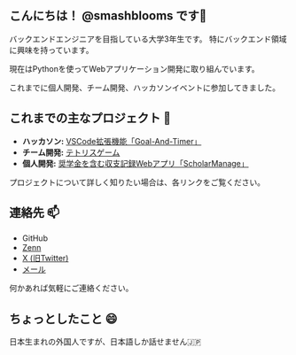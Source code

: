 ## こんにちは！ @smashblooms です👋

バックエンドエンジニアを目指している大学3年生です。
特にバックエンド領域に興味を持っています。

現在はPythonを使ってWebアプリケーション開発に取り組んでいます。

これまでに個人開発、チーム開発、ハッカソンイベントに参加してきました。

## これまでの主なプロジェクト 🌱

* **ハッカソン:** [VSCode拡張機能「Goal-And-Timer」](https://github.com/Sho-1189-ta/goal_and_timer2)
* **チーム開発:** [テトリスゲーム](https://github.com/Recursion-a-team-development/tetris)
* **個人開発:** [奨学金を含む収支記録Webアプリ「ScholarManage」](https://github.com/smashblooms/ScholarManage)

プロジェクトについて詳しく知りたい場合は、各リンクをご覧ください。

## 連絡先 📫

* GitHub
* [Zenn](https://zenn.dev/fme)
* [X (旧Twitter)](https://x.com/smashblooms)
* [メール](mailto:emf0000b@gmail.com)

何かあれば気軽にご連絡ください。

## ちょっとしたこと 😄

日本生まれの外国人ですが、日本語しか話せません🇯🇵 
